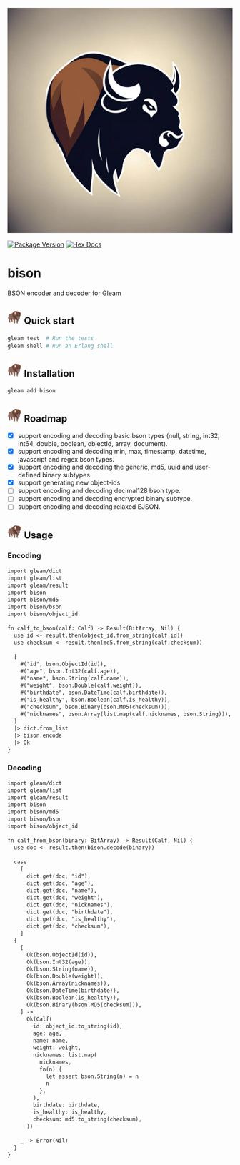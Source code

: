 ![bison](https://raw.githubusercontent.com/massivefermion/bison/main/banner.png)

[![Package Version](https://img.shields.io/hexpm/v/bison)](https://hex.pm/packages/bison)
[![Hex Docs](https://img.shields.io/badge/hex-docs-ffaff3)](https://hexdocs.pm/bison/)

# bison

BSON encoder and decoder for Gleam

## <img width=32 src="https://raw.githubusercontent.com/massivefermion/bison/main/icon.png"> Quick start

```sh
gleam test  # Run the tests
gleam shell # Run an Erlang shell
```

## <img width=32 src="https://raw.githubusercontent.com/massivefermion/bison/main/icon.png"> Installation

```sh
gleam add bison
```

## <img width=32 src="https://raw.githubusercontent.com/massivefermion/bison/main/icon.png"> Roadmap

- [x] support encoding and decoding basic bson types (null, string, int32, int64, double, boolean, objectId, array, document).
- [x] support encoding and decoding min, max, timestamp, datetime, javascript and regex bson types.
- [x] support encoding and decoding the generic, md5, uuid and user-defined binary subtypes.
- [x] support generating new object-ids
- [ ] support encoding and decoding decimal128 bson type.
- [ ] support encoding and decoding encrypted binary subtype.
- [ ] support encoding and decoding relaxed EJSON.

## <img width=32 src="https://raw.githubusercontent.com/massivefermion/bison/main/icon.png"> Usage

### Encoding

```gleam
import gleam/dict
import gleam/list
import gleam/result
import bison
import bison/md5
import bison/bson
import bison/object_id

fn calf_to_bson(calf: Calf) -> Result(BitArray, Nil) {
  use id <- result.then(object_id.from_string(calf.id))
  use checksum <- result.then(md5.from_string(calf.checksum))

  [
    #("id", bson.ObjectId(id)),
    #("age", bson.Int32(calf.age)),
    #("name", bson.String(calf.name)),
    #("weight", bson.Double(calf.weight)),
    #("birthdate", bson.DateTime(calf.birthdate)),
    #("is_healthy", bson.Boolean(calf.is_healthy)),
    #("checksum", bson.Binary(bson.MD5(checksum))),
    #("nicknames", bson.Array(list.map(calf.nicknames, bson.String))),
  ]
  |> dict.from_list
  |> bison.encode
  |> Ok
}
```

### Decoding

```gleam
import gleam/dict
import gleam/list
import gleam/result
import bison
import bison/md5
import bison/bson
import bison/object_id

fn calf_from_bson(binary: BitArray) -> Result(Calf, Nil) {
  use doc <- result.then(bison.decode(binary))

  case
    [
      dict.get(doc, "id"),
      dict.get(doc, "age"),
      dict.get(doc, "name"),
      dict.get(doc, "weight"),
      dict.get(doc, "nicknames"),
      dict.get(doc, "birthdate"),
      dict.get(doc, "is_healthy"),
      dict.get(doc, "checksum"),
    ]
  {
    [
      Ok(bson.ObjectId(id)),
      Ok(bson.Int32(age)),
      Ok(bson.String(name)),
      Ok(bson.Double(weight)),
      Ok(bson.Array(nicknames)),
      Ok(bson.DateTime(birthdate)),
      Ok(bson.Boolean(is_healthy)),
      Ok(bson.Binary(bson.MD5(checksum))),
    ] ->
      Ok(Calf(
        id: object_id.to_string(id),
        age: age,
        name: name,
        weight: weight,
        nicknames: list.map(
          nicknames,
          fn(n) {
            let assert bson.String(n) = n
            n
          },
        ),
        birthdate: birthdate,
        is_healthy: is_healthy,
        checksum: md5.to_string(checksum),
      ))

    _ -> Error(Nil)
  }
}
```
